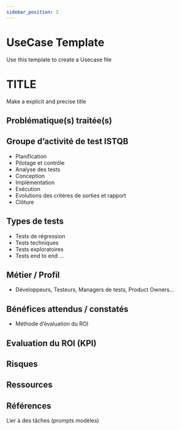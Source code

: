 ```yaml
---
sidebar_position: 2
---
```


# UseCase Template
Use this template to create a Usecase file

# TITLE
Make a explicit and precise title

## Problématique(s) traitée(s) 


## Groupe d’activité de test ISTQB
- Planification
- Pilotage et contrôle
- Analyse des tests
- Conception
- Implémentation
- Exécution
- Evolutions des critères de sorties et rapport
- Clôture

## Types de tests
- Tests de régression
- Tests techniques
- Tests exploratoires
- Tests end to end
...

## Métier / Profil
- Développeurs, Testeurs, Managers de tests, Product Owners...

## Bénéfices attendus / constatés 
- Méthode d’évaluation du ROI


## Evaluation du ROI (KPI) 


## Risques

## Ressources 


## Références

Lier à des tâches (prompts modèles)
